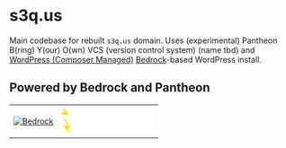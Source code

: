 # s3q.us

Main codebase for rebuilt `s3q.us` domain. Uses (experimental) Pantheon B(ring) Y(our) O(wn) VCS (version control system) (name tbd) and [WordPress (Composer Managed)](https://github.com/pantheon-systems/wordpress-composer-managed) [Bedrock](https://roots.io/bedrock)-based WordPress install.

## Powered by Bedrock and Pantheon

<table>
  <tr>
    <td><a href="https://roots.io/bedrock/">
    <img alt="Bedrock" src="https://cdn.roots.io/app/uploads/logo-bedrock.svg" height="50"></a></td>
    <td><a href="https://pantheon.io/"><img alt="Pantheon" src="docs/images/pantheon-logo-white.svg" height="50"></a></td>
  </tr>
</table>
